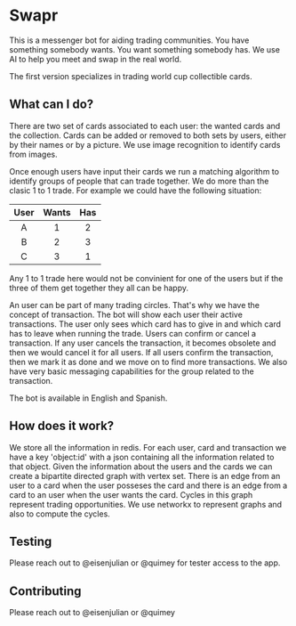 # Swapr

This is a messenger bot for aiding trading communities. You have something somebody wants. You want something somebody has. We use AI to help you meet and swap in the real world.

The first version specializes in trading world cup collectible cards.

## What can I do?

There are two set of cards associated to each user: the wanted cards and the collection.
Cards can be added or removed to both sets by users, either by their names or by a picture.
We use image recognition to identify cards from images.

Once enough users have input their cards we run a matching algorithm to identify groups of people that can trade together.
We do more than the clasic 1 to 1 trade. For example we could have the following situation:

| User          | Wants   | Has   |
|:-------------:|:-------:|:-----:|
| A             | 1       | 2     |
| B             | 2       | 3     |
| C             | 3       | 1     |

Any 1 to 1 trade here would not be convinient for one of the users but if the three of them get together they all can be
happy.

An user can be part of many trading circles. That's why we have the concept of transaction. The bot will show each user
their active transactions. The user only sees which card has to give in and which card has to leave when running the trade.
Users can confirm or cancel a transaction. If any user cancels the transaction, it becomes obsolete and then we would cancel it
for all users. If all users confirm the transaction, then we mark it as done and we move on to find more transactions.
We also have very basic messaging capabilities for the group related to the transaction.

The bot is available in English and Spanish.

## How does it work?

We store all the information in redis. For each user, card and transaction we have a key 'object:id' with a json containing
all the information related to that object.
Given the information about the users and the cards we can create a bipartite directed graph with vertex set.
There is an edge from an user to a card when the user posseses the card and there is an edge from a card to an user
when the user wants the card. Cycles in this graph represent trading opportunities.
We use networkx to represent graphs and also to compute the cycles.

## Testing
Please reach out to @eisenjulian or @quimey for tester access to the app.

## Contributing
Please reach out to @eisenjulian or @quimey
